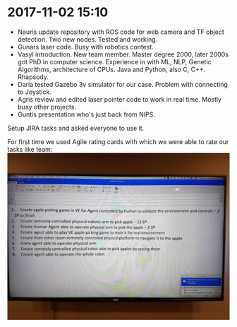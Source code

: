 # 2017-11-02 15:10

* Nauris update repository with ROS code for web camera and TF object detection. Two new nodes. Tested and working.
* Gunars laser code. Busy with robotics contest.
* Vasyl introduction. New team member. Master degree 2000, later 2000s got PhD in computer science. Experience in with ML, NLP, Genetic Algorithms, architecture of CPUs. Java and Python, also C, C++. Rhapsody.
* Daria tested Gazebo 3v simulator for our case. Problem with connecting to Joystick.
* Agris review and edited laser pointer code to work in real time. Mostly busy other projects.
* Guntis presentation who's just back from NIPS.

Setup JIRA tasks and asked everyone to use it.

For first time we used Agile rating cards with which we were able to rate our tasks like team:
![planning_bullet_points_with_SP](images/planning_bullet_points_with_SP.jpeg)